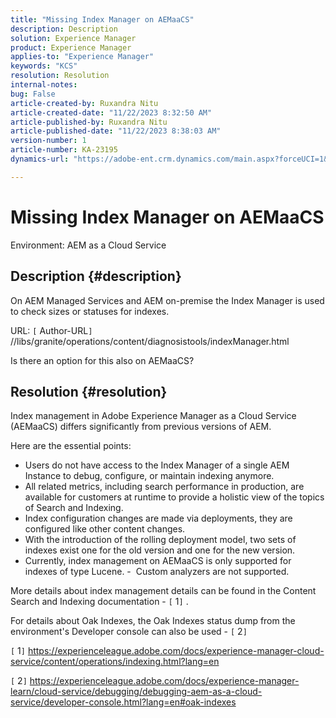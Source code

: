 ```yaml
---
title: "Missing Index Manager on AEMaaCS"
description: Description
solution: Experience Manager
product: Experience Manager
applies-to: "Experience Manager"
keywords: "KCS"
resolution: Resolution
internal-notes: 
bug: False
article-created-by: Ruxandra Nitu
article-created-date: "11/22/2023 8:32:50 AM"
article-published-by: Ruxandra Nitu
article-published-date: "11/22/2023 8:38:03 AM"
version-number: 1
article-number: KA-23195
dynamics-url: "https://adobe-ent.crm.dynamics.com/main.aspx?forceUCI=1&pagetype=entityrecord&etn=knowledgearticle&id=a1e086b3-1189-ee11-8179-6045bd006295"

---
```

# Missing Index Manager on AEMaaCS


Environment: AEM as a Cloud Service

## Description {#description}


On AEM Managed Services and AEM on-premise the Index Manager is used to check sizes or statuses for indexes.

URL:
 `[` Author-URL`]` //libs/granite/operations/content/diagnosistools/indexManager.html

Is there an option for this also on AEMaaCS?


## Resolution {#resolution}


Index management in Adobe Experience Manager as a Cloud Service (AEMaaCS) differs significantly from previous versions of AEM.

Here are the essential points:

- Users do not have access to the Index Manager of a single AEM Instance to debug, configure, or maintain indexing anymore.
- All related metrics, including search performance in production, are available for customers at runtime to provide a holistic view of the topics of Search and Indexing.
- Index configuration changes are made via deployments, they are configured like other content changes.
- With the introduction of the rolling deployment model, two sets of indexes exist one for the old version and one for the new version.
- Currently, index management on AEMaaCS is only supported for indexes of type Lucene. -  Custom analyzers are not supported.


More details about index management details can be found in the Content Search and Indexing documentation - `[` 1`]` .

For details about Oak Indexes, the Oak Indexes status dump from the environment's Developer console can also be used - `[` 2`]`

`[` 1`]`  https://experienceleague.adobe.com/docs/experience-manager-cloud-service/content/operations/indexing.html?lang=en

`[` 2`]`  https://experienceleague.adobe.com/docs/experience-manager-learn/cloud-service/debugging/debugging-aem-as-a-cloud-service/developer-console.html?lang=en#oak-indexes

